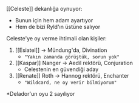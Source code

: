 [[Celeste]] dekanlığa oynuyor:  
- Bunun için hem adam ayartıyor  
- Hem de bizi Ryld'ın üstüne salıyor  
	  
Celeste'ye oy verme ihtimali olan kişiler:  
  
1) [[Esiatel]] -> Mündung'da, Divination  
	- `"Yakın zamanda görüştük, sorun yok"`  
2) [[Kaspar]] Nanger -> Aedil rektörü, Conjuration  
	- Celestenin en güvendiği aday  
3) [[Renate]] Roth -> Hannog rektörü, Enchanter  
	- `"Wildcard, ne oy verir bilmiyorum"`  
	  
*Delador'un oyu 2 sayılıyor